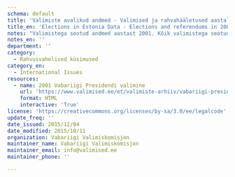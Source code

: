 ```yaml
---
schema: default
title: 'Valimiste avalikud andmed - Valimised ja rahvahääletused aastal 2001'
title_en: 'Elections in Estonia Data - Elections and referendums in 2001'
notes: "Valimistega seotud andmed aastast 2001. Kõik valimistega seotud andmed aastast 1992 kuni viimaste valimisteni on kõigile tasuta kättesaadavad <a href=\"https://www.valimised.ee/et/toimunud-valimiste-arhiiv\">siit</a>."
notes_en: ''
department: ''
category:
  - Rahvusvahelised küsimused
category_en:
  - International Issues
resources:
  - name: 2001 Vabariigi Presidendi valimine
    url: 'https://www.valimised.ee/et/valimiste-arhiiv/vabariigi-presidendi-valimine-2001-aastal'
    format: HTML
    interactive: 'True'
license: 'https://creativecommons.org/licenses/by-sa/3.0/ee/legalcode'
update_freq: ''
date_issued: 2015/12/04
date_modified: 2015/10/11
organization: Vabariigi Valimiskomisjon
maintainer_name: Vabariigi Valimiskomisjon
maintainer_email: info@valimised.ee
maintainer_phone: ''

---
```

